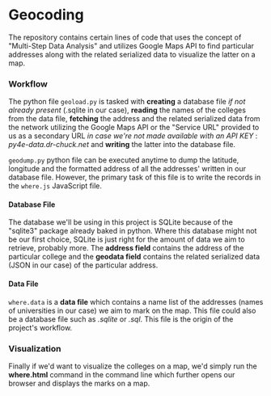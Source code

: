 # Geocoding  
The repository contains certain lines of code that uses the concept of "Multi-Step Data Analysis" and utilizes Google Maps API to find particular addresses along with the related serialized data to visualize the latter on a map.  


### Workflow  
The python file `geoload.py` is tasked with **creating** a database file *if not already present* (.sqlite in our case), **reading** the names of the colleges from the data file, **fetching** the address and the related serialized data from the network utilizing the Google Maps API or the "Service URL" provided to us as a secondary URL *in case we're not made available with an API KEY* : *py4e-data.dr-chuck.net* and **writing** the latter into the database file.  

`geodump.py` python file can be executed anytime to dump the latitude, longitude and the formatted address of all the addresses' written in our database file. However, the primary task of this file is to write the records in the `where.js` JavaScript file.


#### Database File  
The database we'll be using in this project is SQLite because of the "sqlite3" package already baked in python. Where this database might not be our first choice, SQLite is just right for the amount of data we aim to retrieve, probably more. The **address field** contains the address of the particular college and the **geodata field** contains the related serialized data (JSON in our case) of the particular address.  


#### Data File  
`where.data` is a **data file** which contains a name list of the addresses (names of universities in our case) we aim to mark on the map. This file could also be a database file such as *.sqlite* or *.sql*. This file is the origin of the project's workflow.  


### Visualization  
Finally if we'd want to visualize the colleges on a map, we'd simply run the **where.html** command in the command line which further opens our browser and displays the marks on a map.  
